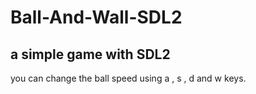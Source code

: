 # Ball-And-Wall-SDL2
## a simple game with SDL2
you can change the ball speed using a , s , d and w keys.
